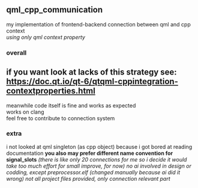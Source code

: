 ## qml_cpp_communication
my implementation of frontend-backend connection between qml and cpp context  
*using only qml context property*

### overall
if you want look at lacks of this strategy see:  
https://doc.qt.io/qt-6/qtqml-cppintegration-contextproperties.html  
---
meanwhile code itself is fine and works as expected  
works on clang  
feel free to contribute to connection system  

### extra
i not looked at qml singleton (as cpp object) because i got bored at reading documentation
**you also may prefer different name convention for signal_slots** *(there is like only 20 connections for me so i decide it would take too much effort for small improve, for now)*
*no ai involved in design or codding, except preprocessor.elf (changed manually because ai did it wrong)*
*not all project files provided, only connection relevant part*